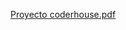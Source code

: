 [Proyecto coderhouse.pdf](https://github.com/user-attachments/files/19398488/Proyecto.coderhouse.pdf)
